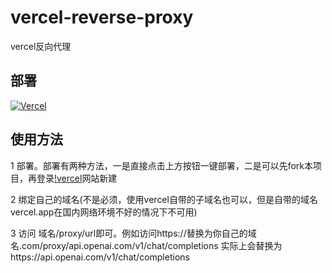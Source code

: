 # vercel-reverse-proxy
vercel反向代理

## 部署
[![Vercel](https://vercel.com/button)](https://vercel.com/import/project?template=https://github.com/gaboolic/vercel-reverse-proxy)


## 使用方法
1 部署。部署有两种方法，一是直接点击上方按钮一键部署，二是可以先fork本项目，再登录[!vercel](https://vercel.com/)网站新建

2 绑定自己的域名(不是必须，使用vercel自带的子域名也可以，但是自带的域名vercel.app在国内网络环境不好的情况下不可用)


3 访问 域名/proxy/url即可。例如访问https://替换为你自己的域名.com/proxy/api.openai.com/v1/chat/completions 
实际上会替换为https://api.openai.com/v1/chat/completions
